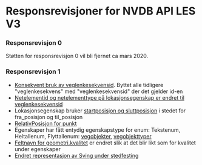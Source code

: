 # Responsrevisjoner for NVDB API LES V3

### Responsrevisjon 0
Støtten for responsrevisjon 0 vil bli fjernet ca mars 2020.

### Responsrevisjon 1

* [Konsekvent bruk av veglenkesekvensid](https://github.com/nvdb-vegdata/nvdb-api-client/commit/3765e42a30728fb4efc023c2f72472a046ec20a2#diff-b5f334c16ceccbb3987030524a0e828cR95). Byttet alle tidligere "veglenkesekvens" med "veglenkesekvensid" der det gjelder id-en
* [Netelementid og netelementtype på lokasjonsegenskap er endret til veglenkesekvensid](https://github.com/nvdb-vegdata/nvdb-api-client/commit/3765e42a30728fb4efc023c2f72472a046ec20a2#diff-c8692b87f0a2cf670ba98f95c457a46aR123)
* Lokasjonsegenskap bruker [startposisjon og sluttposisjon](https://github.com/nvdb-vegdata/nvdb-api-client/commit/3765e42a30728fb4efc023c2f72472a046ec20a2#diff-b5f334c16ceccbb3987030524a0e828cR43) i stedet for fra_posisjon og til_posisjon
* [RelativPosisjon for punkt](https://github.com/nvdb-vegdata/nvdb-api-client/commit/bb4ecee0d488d8cc5f945521a7b1abc45c790709#diff-eab00036a45a9bd9e5ae0f6ef8892c77R22)
* Egenskaper har fått entydig egenskapstype for enum: Tekstenum, Heltallenum, Flyttallenum: [vegobjekter](https://github.com/nvdb-vegdata/nvdb-api-client/commit/60f0225bfd11c6e1887519f8b35d60b91e2f6e8d#diff-5411560551c353f26c91708d93e16413R19), [vegobjekttyper](https://github.com/nvdb-vegdata/nvdb-api-client/commit/df988953cf19d42ec69d45ff19c0f6f98340b6a8)
* [Feltnavn for geometri.kvalitet](https://github.com/nvdb-vegdata/nvdb-api-client/commit/6330a7f9a05864831d12619a96220187f850ee42#diff-6f9ed187bf7b5d1c57ca059ef52bc580R96) er endret slik at det blir likt som for kvalitet under egenskaper
* [Endret representasjon av Sving under stedfesting](https://github.com/nvdb-vegdata/nvdb-api-client/compare/d327b3617a5ed456cb0e26434fa4b67eb7fa22fb...e6efd1f4224b9847cb383dc440881921bdc0cfb0#diff-968a6ef945827879a8ff8aa78c06a7d9R1)
